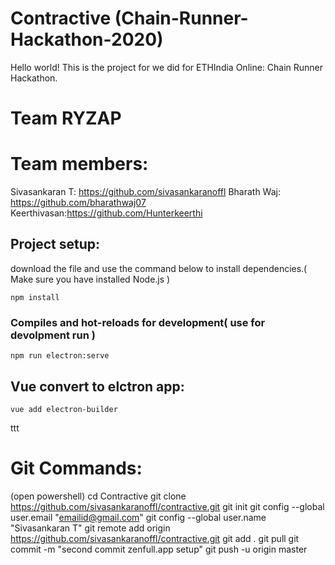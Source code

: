 # Contractive (Chain-Runner-Hackathon-2020)
Hello world!
This is the project for we did for ETHIndia Online: Chain Runner Hackathon.

# Team RYZAP
# Team members: 
Sivasankaran T: https://github.com/sivasankaranoffl
Bharath Waj: https://github.com/bharathwaj07
Keerthivasan:https://github.com/Hunterkeerthi

## Project setup:
download the file and use the command below to install dependencies.( Make sure you have installed Node.js )
```
npm install
```

### Compiles and hot-reloads for development( use for devolpment run )
```
npm run electron:serve
```

## Vue convert to elctron app:
```
vue add electron-builder
```

<!-- ![appstore](https://user-images.githubusercontent.com/4316355/48569610-354ed300-e8d0-11e8-8fde-e1d5631528dd.png)
-->
ttt
# Git Commands:
(open powershell)
cd Contractive
git clone https://github.com/sivasankaranoffl/contractive.git
git init
git config --global user.email "emailid@gmail.com"
git config --global user.name "Sivasankaran T"
git remote add origin https://github.com/sivasankaranoffl/contractive.git
git add .
git pull
git commit -m "second commit zenfull.app setup"
git push -u origin master
